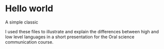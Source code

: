 # Hello world

A simple classic

I used these files to illustrate and explain the differences between high and low level languages in a short presentation for the Oral science communication course.